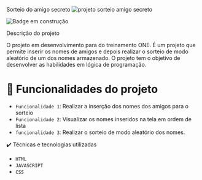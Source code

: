 Sorteio do amigo secreto
![projeto sorteio amigo secreto](https://github.com/user-attachments/assets/ba023e71-7f5b-4095-9fbf-e28b1656680d)

![Badge em construção](http://img.shields.io/static/v1?label=STATUS&message=EM%20CONSTRUCAO&color=GREEN&style=for-the-badge)


Descrição do projeto 

O projeto em desenvolvimento para do treinamento ONE. É um projeto que permite inserir os nomes de amigos e depois realizar o sorteio de modo aleatório de um dos nomes armazenado. 
O projeto tem o objetivo de desenvolver as habilidades em lógica de programação.

# :hammer: Funcionalidades do projeto

- `Funcionalidade 1`: Realizar a inserção dos nomes dos amigos para o sorteio
- `Funcionalidade 2`: Visualizar os nomes inseridos na tela em ordem de lista
- `funcionalidade 3`: Realizar o sorteio de modo aleatório dos nomes.


✔️ Técnicas e tecnologias utilizadas

- ``HTML``
- ``JAVASCRIPT``
- ``CSS``
